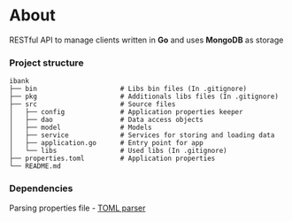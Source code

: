 # About
RESTful API to manage clients written in **Go** and uses **MongoDB** as storage

### Project structure

    ibank
    ├── bin                     # Libs bin files (In .gitignore)
    ├── pkg                     # Additionals libs files (In .gitignore)
    ├── src                     # Source files
    │   ├── config              # Application properties keeper
    │   ├── dao                 # Data access objects
    │   ├── model               # Models
    │   ├── service             # Services for storing and loading data
    │   ├── application.go      # Entry point for app
    │   └── libs                # Used libs (In .gitignore)
    ├── properties.toml         # Application properties
    └── README.md

### Dependencies

Parsing properties file - [TOML parser](http://github.com/BurntSushi/toml)